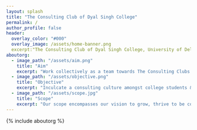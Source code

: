 ```yaml
---
layout: splash
title: "The Consulting Club of Dyal Singh College"
permalink: /
author_profile: false
header:
  overlay_color: "#000"
  overlay_image: /assets/home-banner.png
  excerpt:"The Consulting Club of Dyal Singh College, University of Delhi"<br />
aboutorg:
  - image_path: "/assets/aim.png"
    title: "Aim"
    excerpt: "Work collectively as a team towards The Consulting Clubs’ prime objective of providing affordable and effective consulting services and facilitating mutual growth of clients and the team." 
  - image_path: "/assets/objective.png"
    title: "Objective"
    excerpt: "Inculcate a consulting culture amongst college students & consulting start ups, NPO’s, for-profits and business to help them function optimally."
  - image_path: "/assets/scope.jpg"
    title: "Scope"
    excerpt: "Our scope encompasses our vision to grow, thrive to be competitive and withstand a socially responsible worldview. "
---
```

{% include aboutorg %}
